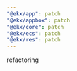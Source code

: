 ```yaml
---
"@ekx/app": patch
"@ekx/appbox": patch
"@ekx/core": patch
"@ekx/ecs": patch
"@ekx/res": patch
---
```


refactoring

